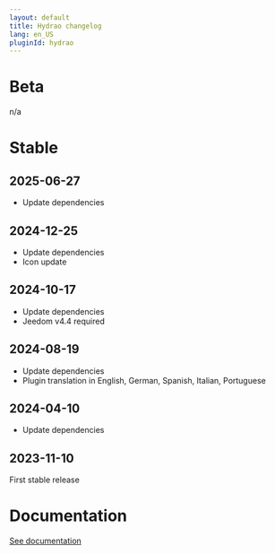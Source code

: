```yaml
---
layout: default
title: Hydrao changelog
lang: en_US
pluginId: hydrao
---
```


# Beta

n/a

# Stable

## 2025-06-27

- Update dependencies

## 2024-12-25

- Update dependencies
- Icon update

## 2024-10-17

- Update dependencies
- Jeedom v4.4 required

## 2024-08-19

- Update dependencies
- Plugin translation in English, German, Spanish, Italian, Portuguese

## 2024-04-10

- Update dependencies

## 2023-11-10

First stable release

# Documentation

[See documentation]({{site.baseurl}}/{{page.pluginId}}/{{page.lang}})
